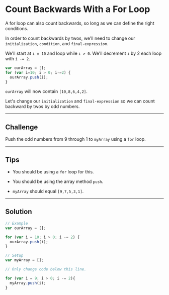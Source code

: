 # Count Backwards With a For Loop

A for loop can also count backwards, so long as we can define the right conditions.

In order to count backwards by twos, we'll need to change our `initialization`, `condition`, and `final-expression`.

We'll start at `i = 10` and loop while `i > 0`. We'll decrement `i` by 2 each loop with `i -= 2`.

```js
var ourArray = [];
for (var i=10; i > 0; i-=2) {
  ourArray.push(i);
}
```

`ourArray` will now contain `[10,8,6,4,2]`.

Let's change our `initialization` and `final-expression` so we can count backward by twos by odd numbers.

---

## Challenge

Push the odd numbers from 9 through 1 to `myArray` using a `for` loop.

---

## Tips

- You should be using a `for` loop for this.

- You should be using the array method `push`.

- `myArray` should equal `[9,7,5,3,1]`.

---

## Solution

```js
// Example
var ourArray = [];

for (var i = 10; i > 0; i -= 2) {
  ourArray.push(i);
}

// Setup
var myArray = [];

// Only change code below this line.

for (var i = 9; i > 0; i -= 2){
  myArray.push(i);
}
```